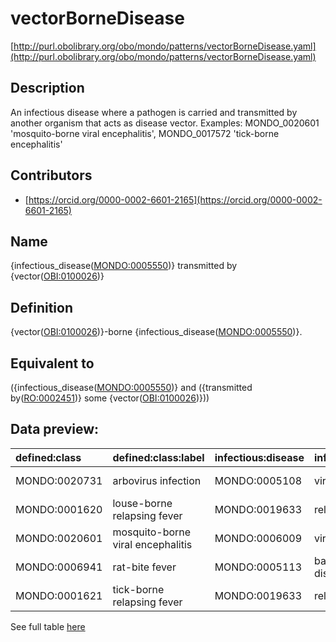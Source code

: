 # vectorBorneDisease 

[http://purl.obolibrary.org/obo/mondo/patterns/vectorBorneDisease.yaml](http://purl.obolibrary.org/obo/mondo/patterns/vectorBorneDisease.yaml)
## Description 

An infectious disease where a pathogen is carried and transmitted by another organism that acts as disease vector. Examples: MONDO_0020601 'mosquito-borne viral encephalitis', MONDO_0017572 'tick-borne encephalitis'
## Contributors 
* [https://orcid.org/0000-0002-6601-2165](https://orcid.org/0000-0002-6601-2165) 
## Name 

{infectious_disease\([MONDO:0005550](http://purl.obolibrary.org/obo/MONDO_0005550)\)} transmitted by {vector\([OBI:0100026](http://purl.obolibrary.org/obo/OBI_0100026)\)}

## Definition 

{vector\([OBI:0100026](http://purl.obolibrary.org/obo/OBI_0100026)\)}-borne {infectious_disease\([MONDO:0005550](http://purl.obolibrary.org/obo/MONDO_0005550)\)}.

## Equivalent to 

({infectious_disease\([MONDO:0005550](http://purl.obolibrary.org/obo/MONDO_0005550)\)} and ({transmitted by\([RO:0002451](http://purl.obolibrary.org/obo/RO_0002451)\)} some {vector\([OBI:0100026](http://purl.obolibrary.org/obo/OBI_0100026)\)}))

## Data preview: 
| defined:class                                | defined:class:label               | infectious:disease                           | infectious:disease:label     | vector                                          | vector:label         |
|:---------------------------------------------|:----------------------------------|:---------------------------------------------|:-----------------------------|:------------------------------------------------|:---------------------|
| MONDO:0020731 | arbovirus infection               | MONDO:0005108 | viral infectious disease     | NCBITaxon:6943   | Amblyomma americanum |
| MONDO:0001620 | louse-borne relapsing fever       | MONDO:0019633 | relapsing fever              | NCBITaxon:121225 | Pediculus humanus    |
| MONDO:0020601 | mosquito-borne viral encephalitis | MONDO:0006009 | viral encephalitis           | NCBITaxon:7157   | Culicidae            |
| MONDO:0006941 | rat-bite fever                    | MONDO:0005113 | bacterial infectious disease | NCBITaxon:10114  | Rattus               |
| MONDO:0001621 | tick-borne relapsing fever        | MONDO:0019633 | relapsing fever              | NCBITaxon:6944   | Ixodes               |

See full table [here](https://github.com/monarch-initiative/mondo/blob/master/src/patterns/data/matches/vectorBorneDisease.tsv) 
